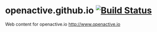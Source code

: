 # openactive.github.io [![Build Status](https://travis-ci.org/openactive/openactive.github.io.svg?branch=master)](https://travis-ci.org/openactive/openactive.github.io)
Web content for openactive.io http://www.openactive.io
